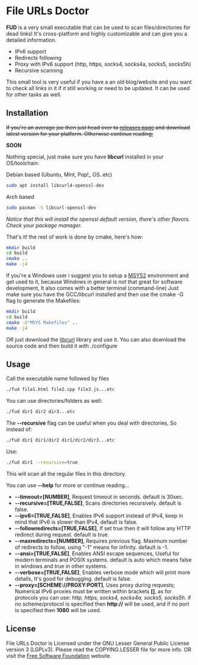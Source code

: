 ﻿# File URLs Doctor

**FUD** is a very small executable that can be used to scan files/directories for dead links! It's cross-platform and highly customizable and can give you a detailed information.

* IPv6 support
* Redirects following
* Proxy with IPv6 support (http, https, socks4, socks4a, socks5, socks5h)
* Recursive scanning

This small tool is very useful if you have a an old blog/website and you want to check all links in it if it still working or need to be updated. It can be used for other tasks as well.

## Installation

~~If you're an average joe then just head over to [releases page](https://github.com/Xen-E/fud/releases) and download latest version for your platform. Otherwise continue reading;~~

**SOON**

Nothing special, just make sure you have **libcurl** installed in your OS/toolchain:

Debian based (Ubuntu, Mint, Pop!_ OS..etc)
```bash
sudo apt install libcurl4-openssl-dev
```
Arch based
```bash
sudo pacman -S libcurl-openssl-dev
```
*Notice that this will install the openssl default version, there's other flavors. Check your package manager.*

That's it! the rest of work is done by cmake, here's how:
```bash
mkdir build
cd build
cmake ..
make -j4
```
If you're a Windows user i suggest you to setup a [MSYS2](https://www.msys2.org/) environment and get used to it, because Windows in general is not that great for software development, It also comes with a better terminal (command-line) Just make sure you have the GCC/libcurl installed and then use the cmake -G flag to generate the Makefiles:
```bash
mkdir build
cd build
cmake -G"MSYS Makefiles" ..
make -j4
```
OR just download the [libcurl](https://curl.se/libcurl) library and use it. You can also download the source code and then build it with ./configure

## Usage

Call the executable name followed by files
```bash
./fud file1.html file2.cpp file3.js...etc
```
You can use directories/folders as well:
```bash
./fud dir1 dir2 dir3...etc
```
The **--recursive** flag can be useful when you deal with directories, So instead of:
```bash
./fud dir1 dir1/dir2 dir1/dir2/dir3...etc
```
Use:
```bash
./fud dir1 --recursive=true
```
This will scan all the regular files in this directory.

You can use **--help** for more or continue reading...

* **--timeout=[NUMBER]**, Request timeout in seconds. default is 30sec.
* **--recursive=[TRUE,FALSE]**, Scans directories recursively. default is false.
* **--ipv6=[TRUE,FALSE]**, Enables IPv6 support instead of IPv4, keep in mind that IPv6 is slower than IPv4, default is false.
* **--followredirects=[TRUE,FALSE]**, If set true then it will follow any HTTP redirect during request. default is true.
* **--maxredirects=[NUMBER]**, Requires previous flag. Maximum number of redirects to follow, using "-1" means for infinity. default is -1.
* **--ansi=[TRUE,FALSE]**, Enables ANSI escape sequences, Useful for modern terminals and POSIX systems. default is auto which means false in windows and true in other systems.
* **--verbose=[TRUE,FALSE]**, Enables verbose mode which will print more details, It's good for debugging. default is false.
* **--proxy=[SCHEME://PROXY:PORT]**, Uses proxy during requests; Numerical IPv6 proxies must be written within brackets **[]**, as for protocols you can use: *http, https, socks4, socks4a, socks5, socks5h*. if no scheme/protocol is specified then **http://** will be used, and if no port is specified then **1080** will be used.


## License
File URLs Doctor is Licensed under the GNU Lesser General Public License version 3 (LGPLv3).
Please read the COPYING.LESSER file for more info. OR visit the [Free Software Foundation](https://www.gnu.org/licenses/lgpl-3.0.en.html) website.